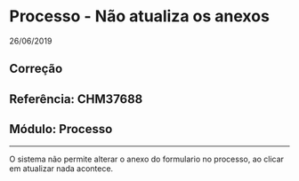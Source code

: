 # Processo - Não atualiza os anexos
26/06/2019
## Correção
## Referência: CHM37688
## Módulo: Processo
***

O sistema não permite alterar o anexo do formulario no processo, ao clicar em atualizar nada acontece.